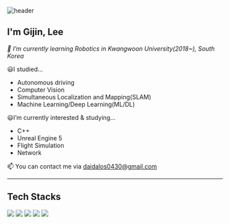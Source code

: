 ![header](https://capsule-render.vercel.app/api?type=rect&color=0:833ab4,50:fd1d1d,100:fcb045&height=300&section=header&text=Greetings!&fontSize=90&fontColor=f7f5f5)

## **I'm Gijin, Lee**

_🤖 I’m currently learning Robotics in Kwangwoon University(2018~), South Korea_

😃I studied...
- Autonomous driving
- Computer Vision
- Simultaneous Localization and Mapping(SLAM)
- Machine Learning/Deep Learning(ML/DL)

😃I’m currently interested & studying...
- C++
- Unreal Engine 5
- Flight Simulation
- Network

📫 You can contact me via daidalos0430@gmail.com

-----------------------------------------------------------------------------------------------------------------------------

## **Tech Stacks**

<img src="https://img.shields.io/badge/C-A8B9CC?style=flat-square&logo=C&logoColor=white"/></a>
<img src="https://img.shields.io/badge/C++-00599C?style=flat-square&logo=C%2B%2B&logoColor=white"/></a>
<img src="https://img.shields.io/badge/Python-3766AB?style=flat-square&logo=Python&logoColor=white"/></a>
<img src="https://img.shields.io/badge/OpenCV-5C3EE8?style=flat-square&logo=OpenCV&logoColor=white"/></a>
<img src="https://img.shields.io/badge/PyTorch-EE4C2C?style=flat-square&logo=PyTorch&logoColor=white"/></a>

<!---
Daidalos99/Daidalos99 is a ✨ special ✨ repository because its `README.md` (this file) appears on your GitHub profile.
You can click the Preview link to take a look at your changes.
--->
